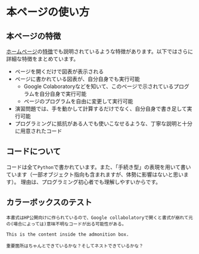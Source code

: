 # 本ページの使い方

## 本ページの特徴
[ホームページ](index.md)の[特徴](index.md#feature)でも説明されているような特徴があります。以下ではさらに詳細な特徴をまとめています。

- ページを開くだけで図表が表示される
- ページに書かれている図表が、自分自身でも実行可能
    - Google Colaboratoryなどを知いて、このページで示されているプログラムを自分自身で実行可能
    - ページのプログラムを自由に変更して実行可能
- 演習問題では、手を動かして計算するだけでなく、自分自身で書き足して実行可能
- プログラミングに抵抗がある人でも使いこなせるような、丁寧な説明と十分に用意されたコード

## コードについて
コードは全て`Python`で書かれています。また、「手続き型」の表現を用いて書いています（一部オブジェクト指向も含まれますが、体勢に影響はないと思います）。
理由は、プログラミング初心者でも理解しやすいからです。

## カラーボックスのテスト

```{caution} 注意！
本書式はHP公開向けに作られているので、Google collabolatoryで開くと書式が崩れて元の(場合によっては)意味不明なコードが出る可能性がある。
```

```{admonition} This is a title
This is the content inside the admonition box.
```

```{admonition} 重要
重要箇所はちゃんとできているかな？そしてネストできているかな？
```
